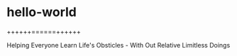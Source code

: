 # hello-world
++++++======++++++

Helping Everyone Learn Life's Obsticles - With Out Relative Limitless Doings
